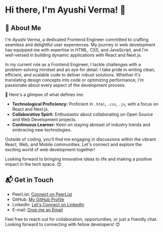 # Hi there, I'm Ayushi Verma! 👋

## 🌱 About Me

I'm Ayushi Verma, a dedicated Frontend Engineer committed to crafting seamless and delightful user experiences. My journey in web development has equipped me with expertise in HTML, CSS, and JavaScript, and I'm well-versed in building dynamic applications with React and Next.js.

In my current role as a Frontend Engineer, I tackle challenges with a problem-solving mindset and an eye for detail. I take pride in writing clean, efficient, and scalable code to deliver robust solutions. Whether it's translating design concepts into code or optimizing performance, I'm passionate about every aspect of the development process.

🚀 Here's a glimpse of what defines me:

- **Technological Proficiency:** Proficient in `.html`, `.css`, `.js`, with a focus on React and Next.js.
- **Collaborative Spirit:** Enthusiastic about collaborating on Open Source and Web Development projects.
- **Continuous Learner:** Keen on staying abreast of industry trends and embracing new technologies.

Outside of coding, you'll find me engaging in discussions within the vibrant React, Web, and Mobile communities. Let's connect and explore the exciting world of web development together!

Looking forward to bringing innovative ideas to life and making a positive impact in the tech space. 😊


## 📬 Get in Touch

- PeerList: [Connect on PeerList](https://peerlist.io/ayushiverma)
- GitHub: [My GitHub Profile](https://github.com/Ayushi20-19)
- LinkedIn: [Let's Connect on LinkedIn](https://www.linkedin.com/in/ayushi20-19/)
- E-mail: [Drop me an Email](mailto:ayushiverma.av1828@gmail.com)

Feel free to reach out for collaboration, opportunities, or just a friendly chat. Looking forward to connecting with fellow developers! 😊

